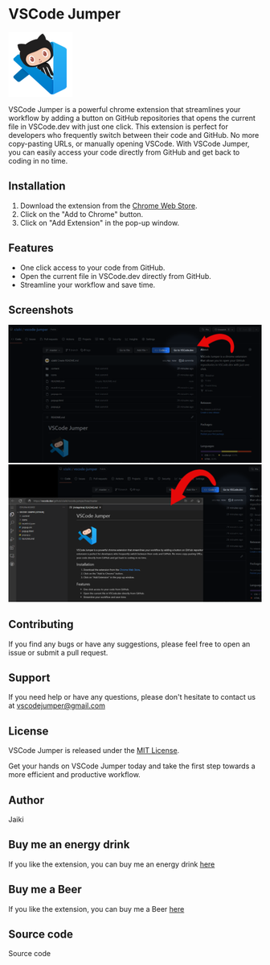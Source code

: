 # VSCode Jumper

![VSCode Jumper Logo](https://raw.githubusercontent.com/xJaiki/vscode-jumper/master/icons/icon128.png)

VSCode Jumper is a powerful chrome extension that streamlines your workflow by adding a button on GitHub repositories that opens the current file in VSCode.dev with just one click. This extension is perfect for developers who frequently switch between their code and GitHub. No more copy-pasting URLs, or manually opening VSCode. With VSCode Jumper, you can easily access your code directly from GitHub and get back to coding in no time.

## Installation
1. Download the extension from the [Chrome Web Store](https://chrome.google.com/webstore/detail/vscode-jumper/example).
2. Click on the "Add to Chrome" button.
3. Click on "Add Extension" in the pop-up window.

## Features
- One click access to your code from GitHub.
- Open the current file in VSCode.dev directly from GitHub.
- Streamline your workflow and save time.

## Screenshots
![Screenshot1](https://raw.githubusercontent.com/xJaiki/vscode-jumper/master/screenshots/screenshot-1.png)
![Screenshot2](https://raw.githubusercontent.com/xJaiki/vscode-jumper/master/screenshots/screenshot-2.png)

## Contributing
If you find any bugs or have any suggestions, please feel free to open an issue or submit a pull request.

## Support
If you need help or have any questions, please don't hesitate to contact us at vscodejumper@gmail.com

## License
VSCode Jumper is released under the [MIT License](https://github.com/xJaiki/vscode-jumper/blob/master/LICENSE).

Get your hands on VSCode Jumper today and take the first step towards a more efficient and productive workflow.

## Author
Jaiki

## Buy me an energy drink
If you like the extension, you can buy me an energy drink [here](https://ko-fi.com/jaiki)

## Buy me a Beer
If you like the extension, you can buy me a Beer [here](https://paypal.me/jaikitap)

## Source code
Source code
